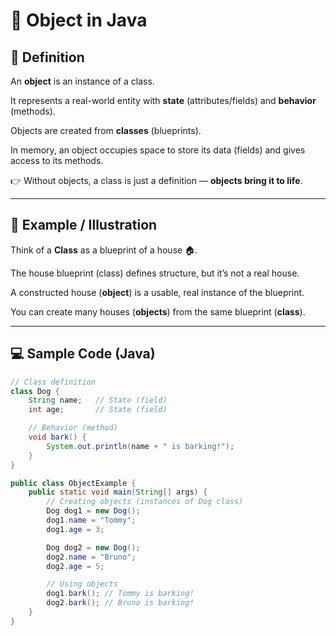 # 📘 Object in Java

## 📝 Definition

An **object** is an instance of a class.

It represents a real-world entity with **state** (attributes/fields) and **behavior** (methods).

Objects are created from **classes** (blueprints).

In memory, an object occupies space to store its data (fields) and gives access to its methods.

👉 Without objects, a class is just a definition — **objects bring it to life**.

---

## 🎯 Example / Illustration

Think of a **Class** as a blueprint of a house 🏠.

The house blueprint (class) defines structure, but it’s not a real house.

A constructed house (**object**) is a usable, real instance of the blueprint.

You can create many houses (**objects**) from the same blueprint (**class**).

---

## 💻 Sample Code (Java)

```java
// Class definition
class Dog {
    String name;   // State (field)
    int age;       // State (field)

    // Behavior (method)
    void bark() {
        System.out.println(name + " is barking!");
    }
}

public class ObjectExample {
    public static void main(String[] args) {
        // Creating objects (instances of Dog class)
        Dog dog1 = new Dog();
        dog1.name = "Tommy";
        dog1.age = 3;

        Dog dog2 = new Dog();
        dog2.name = "Bruno";
        dog2.age = 5;

        // Using objects
        dog1.bark(); // Tommy is barking!
        dog2.bark(); // Bruno is barking!
    }
}
```
